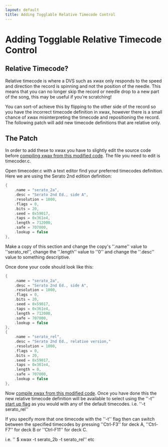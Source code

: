 ```yaml
---
layout: default
title: Adding Togglable Relative Timecode Control
---
```

# Adding Togglable Relative Timecode Control

## Relative Timecode?

Relative timecode is where a DVS such as xwax only responds to the speed and direction the record is spinning and not the position of the needle. This means that you can no longer skip the record or needle drop to a new part of the song, this may be useful if you're scratching!

You can sort-of achieve this by flipping to the other side of the record so you have the incorrect timecode definition in xwax, however there is a small chance of xwax misinterpreting the timecode and repositioning the record. The following patch will add new timecode definitions that are relative only.

## The Patch

In order to add these to xwax you have to slightly edit the source code before [compiling xwax from this modified code](build_xwax_from_source). The file you need to edit is timecoder.c.

Open timecoder.c with a text editor find your preferred timecodes definition. Here we are using the Serato 2nd edition definition:

```c
{
    .name = "serato_2a",
    .desc = "Serato 2nd Ed., side A",
    .resolution = 1000,
    .flags = 0,
    .bits = 20,
    .seed = 0x59017,
    .taps = 0x361e4,
    .length = 712000,
    .safe = 707000,
    .lookup = false
},
```

Make a copy of this section and change the copy's ''.name'' value to ''serato_rel'', change the ''.length'' value to ''0'' and change the ''.desc'' value to something descriptive.

Once done your code should look like this:

```c
{
    .name = "serato_2a",
    .desc = "Serato 2nd Ed., side A",
    .resolution = 1000,
    .flags = 0,
    .bits = 20,
    .seed = 0x59017,
    .taps = 0x361e4,
    .length = 712000,
    .safe = 707000,
    .lookup = false
},
{
    .name = "serato_rel",
    .desc = "Serato 2nd Ed., relative version,"
    .resolution = 1000,
    .flags = 0,
    .bits = 20,
    .seed = 0x59017,
    .taps = 0x361e4,
    .length = 0,
    .safe = 707000,
    .lookup = false
},
```

Now [compile xwax from this modified code](build_xwax_from_source). Once you have done this the new relative timecode definition will be available to select using the ''-t'' [start up flag](writing_your_start-up_command) as you would with any of the default timecodes. i.e. ''-t serato_rel''

If you specify more that one timecode with the ''-t'' flag then can switch between the specified timecodes by pressing ''Ctrl-F3'' for deck A, ''Ctrl-F7'' for deck B or ''Ctrl-F11'' for deck C.

i.e.  '' $ xwax -t serato_2b -t serato_rel'' etc

